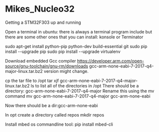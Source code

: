 # Mikes_Nucleo32
Getting a STM32F303 up and running

Open a terminal in ubuntu: there is always a terminal program include but there are some other ones
that you can install: konsole or Terminator

sudo apt-get install python-pip python-dev build-essential git
sudo pip install --upgrade pip 
sudo pip install --upgrade virtualenv 


Download embedded Gcc compiler
https://developer.arm.com/open-source/gnu-toolchain/gnu-rm/downloads
gcc-arm-none-eabi-7-2017-q4-major-linux.tar.bz2
version might change.

cp the tar file to /opt
tar xjf gcc-arm-none-eabi-7-2017-q4-major-linux.tar.bz2
ls to list all of the directories in /opt
There should be a directory: gcc-arm-none-eabi-7-2017-q4-major
Rename this using the mv command
mv gcc-arm-none-eabi-7-2017-q4-major gcc-arm-none-eabi

Now there should be a dir:gcc-arm-none-eabi

In opt create a directory called repos
mkdir repos

Install mbed os commandline tool:
pip install mbed-cli







